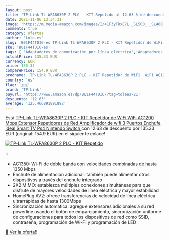 ```yaml
---
layout: post
title: 'TP-Link TL-WPA8630P 2 PLC - KIT Repetido al 12.63 % de descuento'
date: 2021-11-06 13:34:31
image: 'https://m.media-amazon.com/images/I/41F3yTDxE7L._SL500_._SL400_.jpg'
comments: true
category: ofertas
author: 'tole.es'
slug: 'B01F44TDI6-es TP-Link TL-WPA8630P 2 PLC - KIT Repetidor de WiFi WiFi...'
sku: 'B01F44TDI6-es'
tags: [ 'Adaptadores de comunicación por línea eléctrica','Adaptadores de red','Dispositivos de red','Informática','smart','tp-link','tv', ]
actualPrice: 135.33 EUR
currency: EUR
price: 135.33
comparePrice: 154.9 EUR
prodname: 'TP-Link TL-WPA8630P 2 PLC - KIT Repetidor de WiFi  WiFi AC1200 Mbps  Extensor  Repetidores de Red  Amplificador de wifi  3 Puertos  Enchufe  ideal Smart TV  Ps4  Nintendo Switch '
country: 'es'
flag: '🇪🇸'
brand: 'TP-Link'
buyurl: 'https://www.amazon.es/dp/B01F44TDI6/?tag=tolees-21'
descuento: '12.63'
average: '125.466891891892'
---
```


Está [TP-Link TL-WPA8630P 2 PLC - KIT Repetidor de WiFi  WiFi AC1200 Mbps  Extensor  Repetidores de Red  Amplificador de wifi  3 Puertos  Enchufe  ideal Smart TV  Ps4  Nintendo Switch ](https://www.amazon.es/dp/B01F44TDI6/?tag=tolees-21) con 12.63 de descuento por 135.33 EUR (original: 154.9 EUR) en el siguiente enlace!

[![TP-Link TL-WPA8630P 2 PLC - KIT Repetido](https://m.media-amazon.com/images/I/41F3yTDxE7L._SL500_._SL400_.jpg)](https://www.amazon.es/dp/B01F44TDI6/?tag=tolees-21)

ℹ️:

- AC1350: Wi-Fi de doble banda con velocidades combinadas de hasta 1350 Mbps
- Enchufe de alimentación adicional: también puede alimentar otros dispositivos a través del enchufe integrado
- 2X2 MIMO: establezca múltiples conexiones simultáneas para que disfrute de mayores velocidades de línea eléctrica y mayor estabilidad
- HomePlug AV2: ofrece transferencias de velocidad de línea eléctrica ultrarrápidas de hasta 1300Mbps
- Sincronización automática: agregue extensores adicionales a su red powerline usando el botón de emparejamiento, sincronización uniforme de configuraciones para todos los dispositivos de red como SSID, contraseña, programación de Wi-Fi y programación de LED

[🛒 Ver la oferta!!](https://www.amazon.es/dp/B01F44TDI6/?tag=tolees-21)
